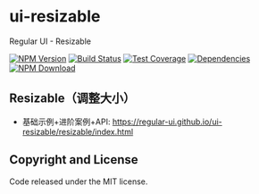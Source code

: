 # ui-resizable

Regular UI - Resizable

[![NPM Version][npm-img]][npm-url]
[![Build Status][travis-img]][travis-url]
[![Test Coverage][coveralls-img]][coveralls-url]
[![Dependencies][david-img]][david-url]
[![NPM Download][download-img]][download-url]

[npm-img]: http://img.shields.io/npm/v/rgui-ui-resizable.svg?style=flat-square
[npm-url]: http://npmjs.org/package/rgui-ui-resizable
[travis-img]: https://img.shields.io/travis/regular-ui/ui-resizable.svg?style=flat-square
[travis-url]: https://travis-ci.org/regular-ui/ui-resizable
[coveralls-img]: https://img.shields.io/coveralls/regular-ui/ui-resizable.svg?style=flat-square
[coveralls-url]: https://coveralls.io/r/regular-ui/ui-resizable
[david-img]: http://img.shields.io/david/regular-ui/ui-resizable.svg?style=flat-square
[david-url]: https://david-dm.org/regular-ui/ui-resizable
[download-img]: https://img.shields.io/npm/dm/rgui-ui-resizable.svg?style=flat-square
[download-url]: https://npmjs.org/package/rgui-ui-resizable

## Resizable（调整大小）

- 基础示例+进阶案例+API: https://regular-ui.github.io/ui-resizable/resizable/index.html

## Copyright and License

Code released under the MIT license.
